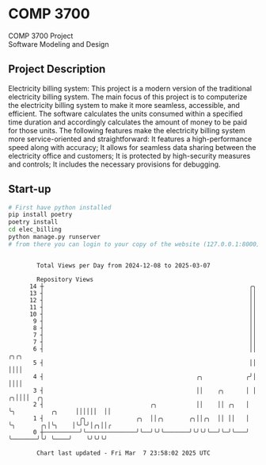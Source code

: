 # COMP 3700
COMP 3700 Project  
Software Modeling and Design
## Project Description
Electricity billing system: This project is a modern version of the traditional electricity billing system. The main focus of this project is to computerize the electricity billing system to make it more seamless, accessible, and efficient. The software calculates the units consumed within a specified time duration and accordingly calculates the amount of money to be paid for those units. The following features make the electricity billing system more service-oriented and straightforward: It features a high-performance speed along with accuracy; It allows for seamless data sharing between the electricity office and customers; It is protected by high-security measures and controls; It includes the necessary provisions for debugging.

## Start-up
```bash
# First have python installed
pip install poetry
poetry install
cd elec_billing
python manage.py runserver
# from there you can login to your copy of the website (127.0.0.1:8000), default creds are admin/admin
```

```

        Total Views per Day from 2024-12-08 to 2025-03-07

        Repository Views
      14 ┼                                                          ╭╮
      13 ┤                                                          ││
      12 ┤                                                          ││
      11 ┤                                                          ││
      10 ┤                                                          ││
       9 ┤                                                          ││
       8 ┤                                                          ││
       7 ┤                                                          ││
       7 ┤                                                          ││
       6 ┤                                                          ││                    ╭╮╭╮
       5 ┤                                                          ││                    ││││
       4 ┤                                           ╭╮            ╭╯│                    ││││
       3 ┤                                           ││    ╭╮      │ │                  ╭╮││││  ╭╮
       2 ┤                              ╭╮           ││    ││ ╭╮   │ ╰╮          ╭╮     ││││││  ││
       1 ┤          ╭╮              ╭╮  ││╭╮       ╭╮││╭╮  ││ ││   │  ╰╮       ╭╮│╰╮    │╰╯╰╯│╭╮││╭
       0 ┼──────────╯╰──────────────╯╰──╯╰╯╰───────╯╰╯╰╯╰──╯╰─╯╰───╯   ╰───────╯╰╯ ╰────╯    ╰╯╰╯╰╯

        Chart last updated - Fri Mar  7 23:58:02 2025 UTC
        
```
